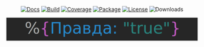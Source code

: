 <p align="center">
<a href="https://hexdocs.pm/pravda/"><img src="https://img.shields.io/badge/docs-here-green" alt="Docs"></a>
<a href="https://travis-ci.com/mogorman/pravda"><img src="https://travis-ci.com/mogorman/pravda.svg?branch=master" alt="Build"></a>
<a href="https://coveralls.io/github/mogorman/pravda?branch=master"><img src="https://coveralls.io/repos/github/mogorman/pravda/badge.svg?branch=master" alt="Coverage"></a>
<a href="https://hex.pm/packages/pravda)"><img src="http://img.shields.io/hexpm/v/pravda.svg" alt="Package"></a>
<a href="COPYING.txt"><img src="http://img.shields.io/hexpm/l/pravda.svg" alt="License"></a>
<img src="https://img.shields.io/hexpm/dt/pravda" alt="Downloads">
</p>


![Pravda logo](/pravda_logo.png)
